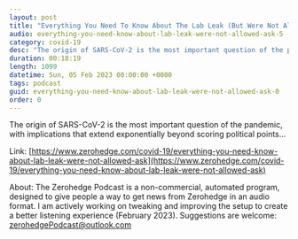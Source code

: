 ```yaml
---
layout: post
title: "Everything You Need To Know About The Lab Leak (But Were Not Allowed To Ask)"
audio: everything-you-need-know-about-lab-leak-were-not-allowed-ask-5
category: covid-19
desc: "The origin of SARS-CoV-2 is the most important question of the pandemic, with implications that extend exponentially beyond scoring political points..."
duration: 00:18:19
length: 1099
datetime: Sun, 05 Feb 2023 00:00:00 +0000
tags: podcast
guid: everything-you-need-know-about-lab-leak-were-not-allowed-ask-0
order: 0
---
```

The origin of SARS-CoV-2 is the most important question of the pandemic, with implications that extend exponentially beyond scoring political points...

Link: [https://www.zerohedge.com/covid-19/everything-you-need-know-about-lab-leak-were-not-allowed-ask](https://www.zerohedge.com/covid-19/everything-you-need-know-about-lab-leak-were-not-allowed-ask)

About: The Zerohedge Podcast is a non-commercial, automated program, designed to give people a way to get news from Zerohedge in an audio format.  I am actively working on tweaking and improving the setup to create a better listening experience (February 2023).  Suggestions are welcome: [zerohedgePodcast@outlook.com](mailto:zerohedgePodcast@outlook.com)